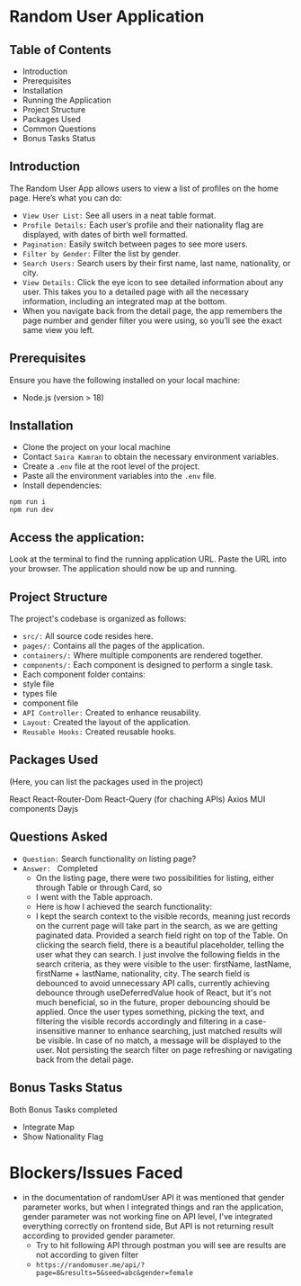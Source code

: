 # Random User Application

## Table of Contents

- Introduction
- Prerequisites
- Installation
- Running the Application
- Project Structure
- Packages Used
- Common Questions
- Bonus Tasks Status

## Introduction

The Random User App allows users to view a list of profiles on the home page. Here’s what you can do:

- `View User List:` See all users in a neat table format.
- `Profile Details:` Each user’s profile and their nationality flag
  are displayed, with dates of birth well formatted.
- `Pagination:` Easily switch between pages to see more users.
- `Filter by Gender:` Filter the list by gender.
- `Search Users:` Search users by their first name, last name, nationality, or city.
- `View Details:` Click the eye icon to see detailed information about any user.
  This takes you to a detailed page with all the necessary information, including an integrated map at the bottom.
- When you navigate back from the detail page, the app remembers the page number
  and gender filter you were using, so you’ll see the exact same view you left.

## Prerequisites

Ensure you have the following installed on your local machine:

- Node.js (version > 18)

## Installation

- Clone the project on your local machine
- Contact `Saira Kamran` to obtain the necessary environment variables.
- Create a `.env` file at the root level of the project.
- Paste all the environment variables into the `.env` file.
- Install dependencies:

```
npm run i
npm run dev
```

## Access the application:

Look at the terminal to find the running application URL.
Paste the URL into your browser.
The application should now be up and running.

## Project Structure

The project's codebase is organized as follows:

- `src/:` All source code resides here.
- `pages/:` Contains all the pages of the application.
- `containers/:` Where multiple components are rendered together.
- `components/:` Each component is designed to perform a single task.
- Each component folder contains:
- style file
- types file
- component file
- `API Controller:` Created to enhance reusability.
- `Layout:` Created the layout of the application.
- `Reusable Hooks:` Created reusable hooks.

## Packages Used

(Here, you can list the packages used in the project)

React
React-Router-Dom
React-Query (for chaching APIs)
Axios
MUI components
Dayjs

## Questions Asked

- `Question:` Search functionality on listing page?
- `Answer: ` Completed
  - On the listing page, there were two possibilities for listing, either through Table or through Card, so
  - I went with the Table approach.
  - Here is how I achieved the search functionality:
  - I kept the search context to the visible records, meaning just records on the current page will take
    part in the search, as we are getting paginated data.
    Provided a search field right on top of the Table.
    On clicking the search field, there is a beautiful placeholder, telling the user what they can search.
    I just involve the following fields in the search criteria, as they were visible to the user: firstName, lastName, firstName + lastName, nationality, city.
    The search field is debounced to avoid unnecessary API calls, currently achieving debounce through useDeferredValue hook of React, but it's not much beneficial, so in the future, proper debouncing should be applied.
    Once the user types something, picking the text, and filtering the visible records accordingly and filtering in a case-insensitive manner to enhance searching, just matched results will be visible.
    In case of no match, a message will be displayed to the user.
    Not persisting the search filter on page refreshing or navigating back from the detail page.

## Bonus Tasks Status

Both Bonus Tasks completed

- Integrate Map
- Show Nationality Flag

# Blockers/Issues Faced

- in the documentation of randomUser API it was mentioned that gender parameter works, but when I integrated things
  and ran the application, gender parameter was not working fine on API level, I've integrated everything correctly on frontend side, But API is not returning result according to provided gender parameter.
  - Try to hit following API through postman you will see are results are not according to given filter
  - `https://randomuser.me/api/?page=8&results=5&seed=abc&gender=female`
